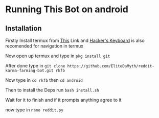 # Running This Bot on android

## Installation
Firstly Install termux from [This](https://play.google.com/store/apps/details?id=com.termux) Link and [Hacker's Keyboard](https://play.google.com/store/apps/details?id=org.pocketworkstation.pckeyboard) is also recomended for navigation in termux

Now open up termux and type in `pkg install git` 

After done type in `git clone https://github.com/EliteDaMyth/reddit-karma-farming-bot.git rkfb`

Now type in `cd rkfb` then `cd android`

Then to install the Deps run `bash install.sh`

Wait for it to finish and if it prompts anything agree to it

now type in `nano reddit.py`
